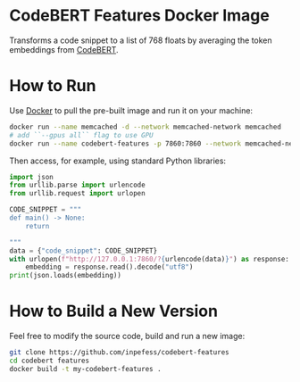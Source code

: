 # CodeBERT Features Docker Image

Transforms a code snippet to a list of 768 floats by averaging the
token embeddings from
[CodeBERT](https://huggingface.co/microsoft/codebert-base).

# How to Run

Use [Docker](https://www.docker.com/get-started/) to pull the
pre-built image and run it on your machine:

```sh
docker run --name memcached -d --network memcached-network memcached
# add ``--gpus all`` flag to use GPU
docker run --name codebert-features -p 7860:7860 --network memcached-network -d inpefess/codebert-features
```

Then access, for example, using standard Python libraries:

```python
import json
from urllib.parse import urlencode
from urllib.request import urlopen

CODE_SNIPPET = """
def main() -> None:
    return

"""
data = {"code_snippet": CODE_SNIPPET}
with urlopen(f"http://127.0.0.1:7860/?{urlencode(data)}") as response:
    embedding = response.read().decode("utf8")
print(json.loads(embedding))
```

# How to Build a New Version

Feel free to modify the source code, build and run a new image:

```sh
git clone https://github.com/inpefess/codebert-features
cd codebert features
docker build -t my-codebert-features .
```
